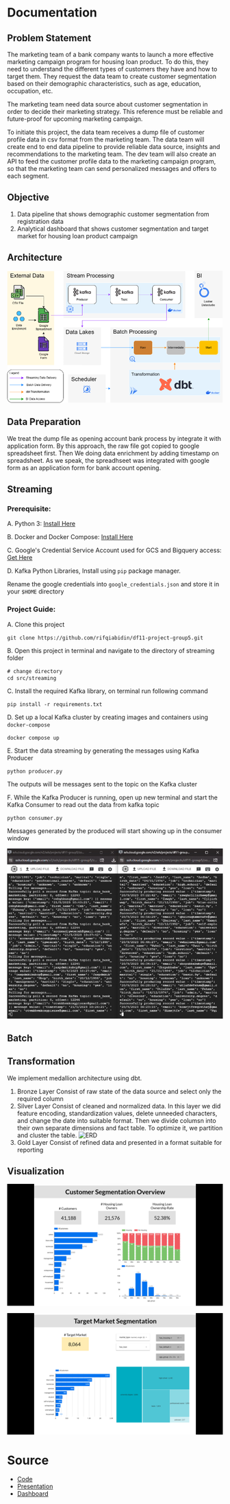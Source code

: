 # Documentation

## Problem Statement
The marketing team of a bank company wants to launch a more effective marketing campaign program for housing loan product. To do this, they need to understand the different types of customers they have and how to target them. They request the data team to create customer segmentation based on their demographic characteristics, such as age, education, occupation, etc.

The marketing team need data source about customer segmentation in order to decide their marketing strategy. This reference must be reliable and future-proof for upcoming marketing campaign.

To initiate this project, the data team receives a dump file of customer profile data in csv format from the marketing team. The data team will create end to end data pipeline to provide reliable data source, insights and recommendations to the marketing team. The dev team will also create an API to feed the customer profile data to the marketing campaign program, so that the marketing team can send personalized messages and offers to each segment.

## Objective
1. Data pipeline that shows demographic customer segmentation from registration data
1. Analytical dashboard that shows customer segmentation and target market for housing loan product campaign

## Architecture
![Architecture](./architecture.png)

## Data Preparation
We treat the dump file as opening account bank process by integrate it with application form. By this approach, the raw file got copied to google spreadsheet first. Then We doing data enrichment by adding timestamp on spreadsheet. As we speak, the spreadhseet was integrated with google form as an application form for bank account opening. 

## Streaming
### Prerequisite:

A. Python 3: [Install Here](https://www.python.org/downloads/)
    
B. Docker and Docker Compose: [Install Here](https://docs.docker.com/engine/install/ubuntu/)
    
C. Google's Credential Service Account used for GCS and Bigquery access: [Get Here](https://developers.google.com/workspace/guides/create-credentials)
    
D. Kafka Python Libraries, Install using `pip` package manager.
    
Rename the google credentials into `google_credentials.json` and store it in your `$HOME` directory

### Project Guide:

A. Clone this project
            
    git clone https://github.com/rifqiabidin/df11-project-group5.git
        
B. Open this project in terminal and navigate to the directory of streaming folder	
        
    # change directory
    cd src/streaming
        
C. Install the required Kafka library, on terminal run following command

    pip install -r requirements.txt

D. Set up a local Kafka cluster by creating images and containers using `docker-compose`

    docker compose up
	
E. Start the data streaming by generating the messages using Kafka Producer

	python producer.py

The outputs will be messages sent to the topic on the Kafka cluster

F. While the Kafka Producer is running, open up new terminal and start the Kafka Consumer to read out the data from kafka topic

	python consumer.py
		
Messages generated by the produced will start showing up in the consumer window
    
![kafka producer consumer](./Kafka.jpg)

## Batch

## Transformation
We implement medallion architecture using dbt. 
1. Bronze Layer
Consist of raw state of the data source and select only the required column 
2. Silver Layer
Consist of cleaned and normalized data. In this layer we did feature encoding, standardization values, delete unneeded characters, and change the date into suitable format. Then we divide columsn into their own separate dimensions and fact table. To optimize it, we partition and cluster the table.
   ![ERD](./erd_final_project.png)
4. Gold Layer
Consist of refined data and presented in a format suitable for reporting
## Visualization
![Dashboard Overview](./dashboard-1.png)

![Target Market Segmentation](./dashboard-2.png)

# Source
- [Code](/src)
- [Presentation](https://docs.google.com/presentation/d/1_grq5J4qOXGRR3SS7LwWzY4tLQM4eoFDs-DKsgmkfCg/edit?usp=sharing)
- [Dashboard](https://lookerstudio.google.com/reporting/d643c225-ab7b-4c13-a3fa-04e0f3ae1a9c)
